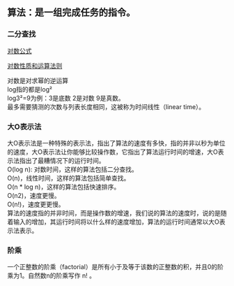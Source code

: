 ##  算法：是一组完成任务的指令。
  
###  二分查找 <br/>
 [ 对数公式 ]( https://baike.baidu.com/item/%E5%AF%B9%E6%95%B0%E5%85%AC%E5%BC%8F/5557846 )
 
  [ 对数性质和运算法则 ](  https://zhuanlan.zhihu.com/p/569182404 )

 对数是对求幂的逆运算  <br/>
 log指的都是log² <br/>
 log3²=9为例：3是底数 2是对数  9是真数。 <br/>
  最多需要猜测的次数与列表长度相同，这被称为时间线性（linear time）。<br/>
###   大O表示法
大O表示法是一种特殊的表示法，指出了算法的速度有多快，指的并非以秒为单位的速度，大O表示法让你能够比较操作数，它指出了算法运行时间的增速，大O表示法指出了最糟情况下的运行时间。 <br/>
O(log n):  对数时间，这样的算法包括二分查找。 <br/>
O(n)，线性时间，这样的算法包括简单查找。 <br/>
O(n * log n)，这样的算法包括快速排序。 <br/>
O(n2)，速度更慢。 <br/>
O(n!)，速度更更慢。 <br/>
算法的速度指的并非时间，而是操作数的增速，我们说的算法的速度时，说的是随着输入的增加，其运行时间将以什么样的速度增加，算法的运行时间通常以大O表示法表示。 <br/>

### 阶乘 
一个正整数的阶乘（factorial）是所有小于及等于该数的正整数的积，并且0的阶乘为1。自然数n的阶乘写作 n! 。<br/>

